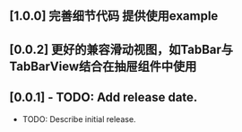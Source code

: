 ## [1.0.0] 完善细节代码 提供使用example

## [0.0.2] 更好的兼容滑动视图，如TabBar与TabBarView结合在抽屉组件中使用

## [0.0.1] - TODO: Add release date.

* TODO: Describe initial release.
